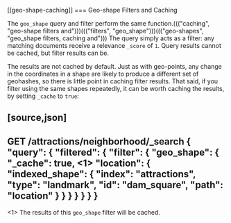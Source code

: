 [[geo-shape-caching]]
=== Geo-shape Filters and Caching

The `geo_shape` query and filter perform the same function.((("caching", "geo-shape filters and")))((("filters", "geo_shape")))((("geo-shapes", "geo_shape filters, caching and")))  The query simply
acts as a filter: any matching documents receive a relevance `_score` of
`1`. Query results cannot be cached, but filter results can be.

The results are not cached by default.  Just as with geo-points, any
change in the coordinates in a shape are likely to produce a different set of
geohashes, so there is little point in caching filter results.  That said, if
you filter using the same shapes repeatedly, it can be worth caching the
results, by setting `_cache` to `true`:

[source,json]
-----------------------
GET /attractions/neighborhood/_search
{
  "query": {
    "filtered": {
      "filter": {
        "geo_shape": {
          "_cache": true, <1>
          "location": {
            "indexed_shape": {
              "index": "attractions",
              "type":  "landmark",
              "id":    "dam_square",
              "path":  "location"
            }
          }
        }
      }
    }
  }
}
-----------------------
<1> The results of this `geo_shape` filter will be cached.

